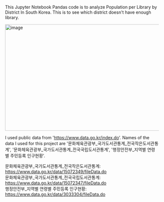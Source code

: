 This Jupyter Notebook Pandas code is to analyze Population per Library by District In South Korea. This is to see which district doesn't have enough library.

<img width="1372" height="347" alt="image" src="https://github.com/user-attachments/assets/54d1c19b-d8f6-4e4d-9b12-f6781a0cc289" />




I used public data from 'https://www.data.go.kr/index.do'.
Names of the data I used for this project are '문화체육관광부_국가도서관통계_전국작은도서관통계', '문화체육관광부_국가도서관통계_전국국립도서관통계', '행정안전부_지역별 연령별 주민등록 인구현황'.

문화체육관광부_국가도서관통계_전국작은도서관통계: https://www.data.go.kr/data/15072349/fileData.do<br>
문화체육관광부_국가도서관통계_전국국립도서관통계: https://www.data.go.kr/data/15072347/fileData.do<br>
행정안전부_지역별 연령별 주민등록 인구현황: https://www.data.go.kr/data/3033304/fileData.do
